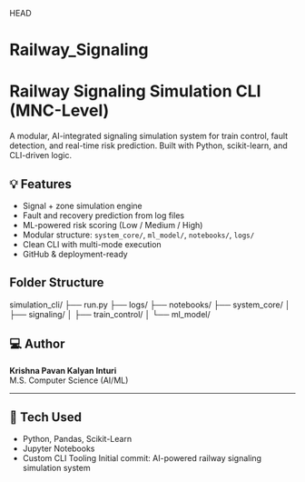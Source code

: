  HEAD
# Railway_Signaling

#  Railway Signaling Simulation CLI (MNC-Level)

A modular, AI-integrated signaling simulation system for train control, fault detection, and real-time risk prediction. Built with Python, scikit-learn, and CLI-driven logic.

## 💡 Features
- Signal + zone simulation engine
- Fault and recovery prediction from log files
- ML-powered risk scoring (Low / Medium / High)
- Modular structure: `system_core/`, `ml_model/`, `notebooks/`, `logs/`
- Clean CLI with multi-mode execution
- GitHub & deployment-ready

##  Folder Structure
simulation_cli/
├── run.py
├── logs/
├── notebooks/
├── system_core/
│   ├── signaling/
│   ├── train_control/
│   └── ml_model/

## ‍💻 Author

**Krishna Pavan Kalyan Inturi**  
M.S. Computer Science (AI/ML)  


---

## 🔧 Tech Used
- Python, Pandas, Scikit-Learn
- Jupyter Notebooks
- Custom CLI Tooling
 Initial commit: AI-powered railway signaling simulation system
